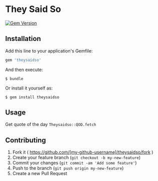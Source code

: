 # They Said So

[![Gem Version](https://badge.fury.io/rb/theysaidso.svg)](http://badge.fury.io/rb/theysaidso)

## Installation

Add this line to your application's Gemfile:

```ruby
gem 'theysaidso'
```

And then execute:

    $ bundle

Or install it yourself as:

    $ gem install theysaidso

## Usage

Get quote of the day
`Theysaidso::QOD.fetch`

## Contributing

1. Fork it ( https://github.com/[my-github-username]/theysaidso/fork )
2. Create your feature branch (`git checkout -b my-new-feature`)
3. Commit your changes (`git commit -am 'Add some feature'`)
4. Push to the branch (`git push origin my-new-feature`)
5. Create a new Pull Request

